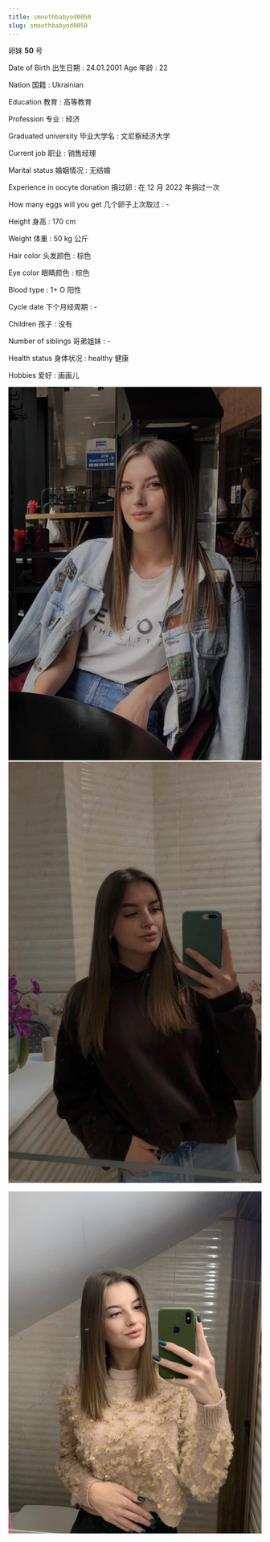 ```yaml
---
title: smoothbabyod0050
slug: smoothbabyod0050
---
```


卵妹 **50** 号

Date of Birth 出生日期 : 24.01.2001 Age 年龄 : 22

Nation 国籍 : Ukrainian

Education 教育 : 高等教育

Profession 专业 : 经济

Graduated university 毕业大学名 : 文尼察经济大学

Current job 职业 : 销售经理

Marital status 婚姻情况 : 无结婚

Experience in oocyte donation 捐过卵 : 在 12 月 2022 年捐过一次

How many eggs will you get 几个卵子上次取过 : -

Height 身高 : 170 cm

Weight 体重 : 50 kg 公斤

Hair color 头发颜色 : 棕色

Eye color 眼睛颜色 : 棕色

Blood type : 1+ O 阳性

Cycle date 下个月经周期 : -

Children 孩子 : 没有

Number of siblings 哥弟姐妹 : -

Health status 身体状况 : healthy 健康

Hobbies 爱好 : 画画儿



![图片 1](images/smoothbabyod0050_1.jpg)
![图片 2](images/smoothbabyod0050_2.jpg)

![图片 3](images/smoothbabyod0050_3.jpg)
